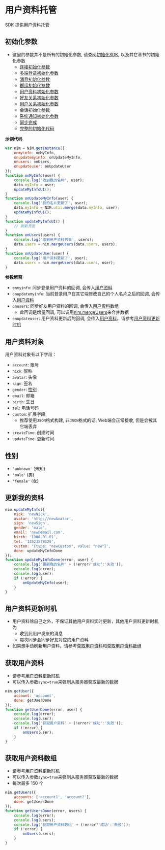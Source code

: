 # 用户资料托管

SDK 提供用户资料托管

## <span id="用户资料初始化参数">初始化参数</span>

- 这里的参数并不是所有的初始化参数, 请查阅[初始化SDK](/docs/product/IM即时通讯/SDK开发集成/Web开发集成/初始化), 以及其它章节的初始化参数
    - [连接初始化参数](/docs/product/IM即时通讯/SDK开发集成/Web开发集成/初始化#参数解释)
    - [多端登录初始化参数](/docs/product/IM即时通讯/SDK开发集成/Web开发集成/登录登出#多端登录初始化参数)
    - [消息初始化参数](/docs/product/IM即时通讯/SDK开发集成/Web开发集成/消息收发#消息初始化参数)
    - [群组初始化参数](/docs/product/IM即时通讯/SDK开发集成/Web开发集成/群组功能#群组初始化参数)
    - [用户资料初始化参数](/docs/product/IM即时通讯/SDK开发集成/Web开发集成/用户资料托管#用户资料初始化参数)
    - [好友关系初始化参数](/docs/product/IM即时通讯/SDK开发集成/Web开发集成/好友关系托管#好友关系初始化参数)
    - [用户关系初始化参数](/docs/product/IM即时通讯/SDK开发集成/Web开发集成/用户关系托管#用户关系初始化参数)
    - [会话初始化参数](/docs/product/IM即时通讯/SDK开发集成/Web开发集成/最近会话#会话初始化参数)
    - [系统通知初始化参数](/docs/product/IM即时通讯/SDK开发集成/Web开发集成/系统通知#系统通知初始化参数)
    - [同步完成](/docs/product/IM即时通讯/SDK开发集成/Web开发集成/初始化#同步完成)
    - [完整的初始化代码](/docs/product/IM即时通讯/SDK开发集成/Web开发集成/初始化#完整的初始化代码)

**示例代码**

```javascript
var nim = NIM.getInstance({
    onmyinfo: onMyInfo,
    onupdatemyinfo: onUpdateMyInfo,
    onusers: onUsers,
    onupdateuser: onUpdateUser
});
function onMyInfo(user) {
    console.log('收到我的名片', user);
    data.myInfo = user;
    updateMyInfoUI();
}
function onUpdateMyInfo(user) {
    console.log('我的名片更新了', user);
    data.myInfo = NIM.util.merge(data.myInfo, user);
    updateMyInfoUI();
}
function updateMyInfoUI() {
    // 刷新界面
}
function onUsers(users) {
    console.log('收到用户资料列表', users);
    data.users = nim.mergeUsers(data.users, users);
}
function onUpdateUser(user) {
    console.log('用户资料更新了', user);
    data.users = nim.mergeUsers(data.users, user);
}
```

**参数解释**

- `onmyinfo`: 同步登录用户资料的回调, 会传入[用户资料](/docs/product/IM即时通讯/SDK开发集成/Web开发集成/用户资料托管#用户资料对象)
- `onupdatemyinfo`: 当前登录用户在其它端修改自己的个人名片之后的回调, 会传入[用户资料](/docs/product/IM即时通讯/SDK开发集成/Web开发集成/用户资料托管#用户资料对象)
- `onusers`: 同步好友用户资料的回调, 会传入[用户资料](/docs/product/IM即时通讯/SDK开发集成/Web开发集成/用户资料托管#用户资料对象)数组
    - 此回调是增量回调, 可以调用[nim.mergeUsers](http://dev.netease.im/docs/interface/即时通讯Web端/NIMSDK-Web/NIM.html#mergeUsers)来合并数据
- `onupdateuser`: 用户资料更新后的回调, 会传入[用户资料](/docs/product/IM即时通讯/SDK开发集成/Web开发集成/用户资料托管#用户资料对象)，请参考[用户资料更新时机](/docs/product/IM即时通讯/SDK开发集成/Web开发集成/用户资料托管#用户资料更新时机)

## <span id="用户资料对象">用户资料对象</span>

用户资料对象有以下字段：
- `account`: 账号
- `nick`: 昵称
- `avatar`: 头像
- `sign`: 签名
- `gender`: [性别](/docs/product/IM即时通讯/SDK开发集成/Web开发集成/用户资料托管#性别)
- `email`: 邮箱
- `birth`: 生日
- `tel`: 电话号码
- `custom`: 扩展字段
    - 推荐使用`JSON`格式构建, 非`JSON`格式的话, Web端会正常接收, 但是会被其它端丢弃
- `createTime`: 创建时间
- `updateTime`: 更新时间

## <span id="性别">性别</span>

- `'unknown'` (未知)
- `'male'` (男)
- `'female'` (女)

## <span id="更新我的资料">更新我的资料</span>

```javascript
nim.updateMyInfo({
    nick: 'newNick',
    avatar: 'http://newAvatar',
    sign: 'newSign',
    gender: 'male',
    email: 'new@email.com',
    birth: '1900-01-01',
    tel: '13523578129',
    custom: '{type: "newCustom", value: "new"}',
    done: updateMyInfoDone
});
function updateMyInfoDone(error, user) {
    console.log('更新我的名片' + (!error?'成功':'失败'));
    console.log(error);
    console.log(user);
    if (!error) {
        onUpdateMyInfo(user);
    }
}
```

## <span id="用户资料更新时机">用户资料更新时机</span>

- 用户资料除自己之外，不保证其他用户资料实时更新，其他用户资料更新时机为
  - 收到此用户发来的消息
  - 每次同步会同步好友对应的用户资料
- 如果想手动刷新用户资料，请参考[获取用户资料](/docs/product/IM即时通讯/SDK开发集成/Web开发集成/用户资料托管#获取用户资料)和[获取用户资料数组](/docs/product/IM即时通讯/SDK开发集成/Web开发集成/用户资料托管#获取用户资料数组)

## <span id="获取用户资料">获取用户资料</span>

- 请参考[用户资料更新时机](/docs/product/IM即时通讯/SDK开发集成/Web开发集成/用户资料托管#用户资料更新时机)
- 可以传入参数`sync=true`来强制从服务器获取最新的数据

```javascript
nim.getUser({
    account: 'account',
    done: getUserDone
});
function getUserDone(error, user) {
    console.log(error);
    console.log(user);
    console.log('获取用户资料' + (!error?'成功':'失败'));
    if (!error) {
        onUsers(user);
    }
}
```

## <span id="获取用户资料数组">获取用户资料数组</span>

- 请参考[用户资料更新时机](/docs/product/IM即时通讯/SDK开发集成/Web开发集成/用户资料托管#用户资料更新时机)
- 可以传入参数`sync=true`来强制从服务器获取最新的数据
- 每次最多 150 个

```javascript
nim.getUsers({
    accounts: ['account1', 'account2'],
    done: getUsersDone
});
function getUsersDone(error, users) {
    console.log(error);
    console.log(users);
    console.log('获取用户资料数组' + (!error?'成功':'失败'));
    if (!error) {
        onUsers(users);
    }
}
```
